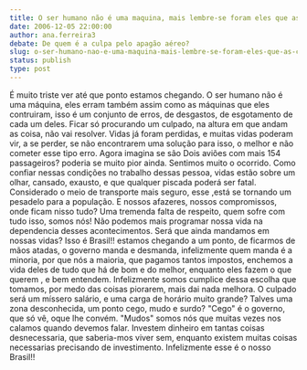 ```yaml
---
title: O ser humano não é uma maquina, mais lembre-se foram eles que as construíram.
date: 2006-12-05 22:00:00
author: ana.ferreira3
debate: De quem é a culpa pelo apagão aéreo?
slug: o-ser-humano-nao-e-uma-maquina-mais-lembre-se-foram-eles-que-as-construiram
status: publish 
type: post
---
```


É muito triste ver até que ponto estamos chegando. O ser humano não é uma máquina, eles erram também assim como as máquinas que eles contruiram, isso é um conjunto de erros, de desgastos, de esgotamento de cada um deles. Ficar só procurando um culpado, na altura em que andam as coisa, não vai resolver. Vidas já foram perdidas, e muitas vidas poderam vir, a se perder, se não encontrarem uma solução para isso, o melhor e não cometer esse tipo erro. Agora imagina se são Dois aviões com mais 154 passageiros? poderia se muito pior ainda. Sentimos muito o ocorrido. Como confiar nessas condições no trabalho dessas pessoa, vidas estão sobre um olhar, cansado, exausto, e que qualquer piscada poderá ser fatal. Considerado o meio de transporte mais seguro, esse ,está se tornando um pesadelo para a população. E nossos afazeres, nossos compromissos, onde ficam nisso tudo? Uma tremenda falta de respeito, quem sofre com tudo isso, somos nós! Não podemos mais programar nossa vida na dependencia desses acontecimentos. Será que ainda mandamos em nossas vidas? Isso é Brasil!! estamos chegando a um ponto, de ficarmos de mãos atadas, o governo manda e desmanda, infelizmente quem manda é a minoria, por que nós a maioria, que pagamos tantos impostos, enchemos a vida deles de tudo que há de bom e do melhor, enquanto eles fazem o que querem , e bem entendem. Infelizmente somos cumplice dessa escolha que tomamos, por medo das coisas piorarem, mais dai nada melhora. O culpado será um míssero salário, e uma carga de horário muito grande? Talves uma zona desconhecida, um ponto cego, mudo e surdo? "Cego" é o governo, que só vê, oque lhe convém. "Mudos" somos nós que muitas vezes nos calamos quando devemos falar. Investem dinheiro em tantas coisas desnecessaria, que saberia-mos viver sem, enquanto existem muitas coisas necessarias precisando de investimento. Infelizmente esse é o nosso Brasil!!
